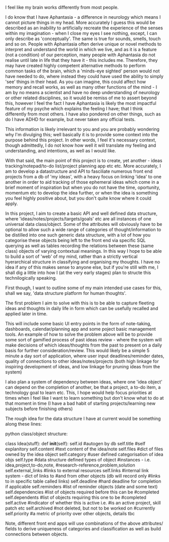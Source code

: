 I feel like my brain works differently from most people.

I do know that I have Aphantasia - a difference in neurology which means I
cannot picture things in my head.
More accurately I guess this would be described as an inability to artificially
recreate the experience of the senses within my imagination - when I close my
eyes I see nothing, except, I can only describe as 'conceptually'. The same is
true for sounds, smells, touch and so on. People with Aphantasia often derive
unique or novel methods to interpret and understand the world in which we live,
and as it is a feature (not a condition) of our perception, many people with
Aphantasia do not realise until late in life that they have it - this includes
me. Therefore, they may have created highly competent alternative methods to
perform common tasks of the brain, which a 'minds-eye sighted' person would not
have needed to do, where instead they could have used the ability to simply
'see' things in their head. As you can imagine, this could affect how memory and
recall works, as well as many other functions of the mind - I am by no means a
scientist and have no deep understanding of neurology or other related
disciplines, so it would be remiss of me to assert beyond this, however I feel
the fact I have Aphantasia is likely the most impactful feature of my psyche
which explains the feeling I have; that I think differently from most others.
I have also pondered on other things, such as do I have ADHD for example, but
never taken any official tests.

This information is likely irrelevant to you and you are probably wondering why
I'm divulging this; well basically it is to provide some context into the
purpose behind this project. In other words, I feel it's necessary context,
though admittedly, I do not know how well it will translate my feeling and
understanding, and intentions, as well as I would like.

With that said, the main point of this project is to create, yet another - 
ideas tracking/notepad/to-do list/project planning app etc etc.
More accurately, I am to develop a datastructure and API to fasciliate
numerous front end projects from a db of 'my ideas', with a heavy focus
on linking 'idea' to one another in order to aid tracking of those
ephemeral ideas which come in a brief moment of inspiration but when you
do not have the time, oportunity, momentum etc to develop the idea further,
or when the idea is something you feel highly positive about, but you don't
quite know where it could apply.

In this project, I aim to create a basic API and well defined data structure,
where 'ideas/notes/projects/targets/goals' etc are all instances of one
universal data class/object. Some of the attributes will obviously have to be
optional to allow such a wide range of categories of thought/information to 
be distilled into one such generic data structure, with a lot of how you
categorise these objects being left to the front end via specific SQL querying
as well as tables recording the relations between these (same class) objects
of varying contextual meanings. In this way I hope to be able to build a sort
of 'web' of my mind, rather than a strictly vertical hyerarchical structure
in classifying and organising my thoughts. I have no idea if any of this 
makes sense to anyone else, but if you're still with me, I shall dig a little
into how I (at the very early stages) plan to structe this technilogically
speaking.

First though, I want to outline some of my main intended use cases for this,
shall we say, 'data structure platform for human thoughts'.

The first problem I aim to solve with this is to be able to capture fleeting
ideas and thoughts in daily life in form which can be usefully recalled and
applied later in time.

This will include some basic UI entry points in the form of note-taking, 
dashboards, calendar/planning app and some poject basic management tools.
An example of how to solve the problem above will be to provide some sort
of gamified process of past ideas review - where the system will make
decisions of which ideas/thoughts from the past to present on a daily basis
for further consideration/review. This would likely be a simple 5 minute a 
day sort of application, where user input deadlines/reminder dates, quality
of connections to other ideas/notes/projects (both high linkage for inspiring
development of ideas, and low linkage for pruning ideas from the system)

I also plan a system of dependency between ideas, where one 'idea object'
can depend on the completion of another, be that a project, a to-do item,
a technology goal to learn etc. This, I hope would help focus priorities
at times when I feel like I want to learn something but don't know what to
do at that moment in time (I have a bad habit of starting projects/learning
new subjects before finishing others)

The rough idea for the data structure I have at current would be something 
along these lines:

python class/object structure:

class Idea(stuff):
    def __init__(self):
        self.id              #autogen by db
        self.title           #self explanitory
        self.content         #text content of the idea/note
        self.files           #dict of files owned by the idea object
        self.category        #user defined categorisation of idea objs
        self.type            #data structure defined types of object
                             #instances - i.e. idea,project,to-do,note,
                             #research-reference,problem,solution
        self.external_links  #links to external resources
        self.links           #internal link system - dict of links to
                             #and from other objects (db will record only
                             #links to in specific table called links)
        self.deadline        #hard deadline for completion if applicable
        self.reminders       #list of reminder objects (date and some text)
        self.dependencies    #list of objects required before this can be
                             #completed
        self.dependents      #list of objects requiring this one to be
                             #completed
        self.active          #indicator of whether this is active i.e.
                             #is an active project, skill patch etc
        self.archived        #not deleted, but not to be worked on
                             #currently
        self.priority        #a metric of priority over other objects, details tbc
        
Note, different front end apps will use combinations of the above attributes/
fields to derive uniqueness of categories and classification as well as build
connections between objects.
